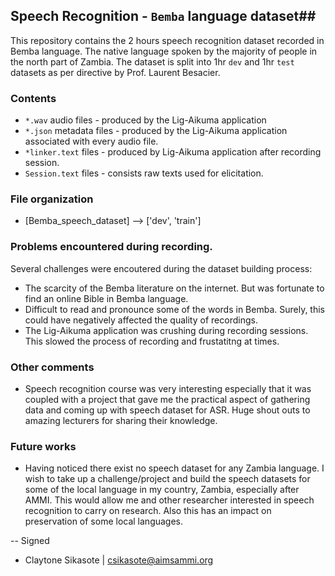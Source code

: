 ## Speech Recognition - `Bemba` language dataset##
This repository contains the 2 hours speech recognition dataset recorded in Bemba language. The native language spoken by the majority of people in the north part of Zambia. The dataset is split into 1hr `dev` and 1hr `test` datasets as per directive by Prof. Laurent Besacier.

### Contents
- `*.wav` audio files - produced by the Lig-Aikuma application
- `*.json` metadata files - produced by the Lig-Aikuma application associated with every audio file.
- `*linker.text` files - produced by Lig-Aikuma application after recording session.
- `Session.text` files - consists raw texts used for elicitation. 

### File organization
 - [Bemba_speech_dataset] --> ['dev', 'train']

### Problems encountered during recording.
Several challenges were encoutered during the dataset building process:
- The scarcity of the Bemba literature on the internet. But was fortunate to find an online Bible in Bemba language. 
- Difficult to read and pronounce some of the words in Bemba. Surely, this could have negatively affected the quality of recordings.
- The Lig-Aikuma application was crushing during recording sessions. This  slowed the process of recording and frustatitng at times.

### Other comments
- Speech recognition course was very interesting especially that it was coupled with a project that gave me the practical aspect of gathering data and coming up with speech dataset for ASR. Huge shout outs to amazing lecturers for sharing their knowledge.

### Future works
- Having noticed there exist no speech dataset for any Zambia language. I wish to take up a challenge/project and build the speech datasets for some of the local language in my country, Zambia, especially after AMMI. This would allow me and other researcher interested in speech recognition to carry on research. Also this has an impact on preservation of some local languages.


 -- Signed
 - Claytone Sikasote | csikasote@aimsammi.org



